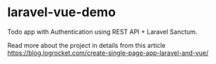 # laravel-vue-demo

Todo app with Authentication using REST API + Laravel Sanctum.

Read more about the project in details from this article https://blog.logrocket.com/create-single-page-app-laravel-and-vue/
